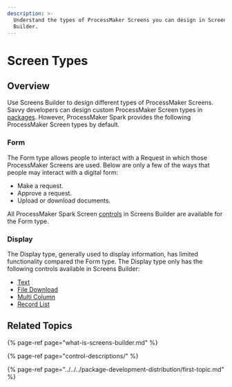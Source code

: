 ```yaml
---
description: >-
  Understand the types of ProcessMaker Screens you can design in Screens
  Builder.
---
```


# Screen Types

## Overview

Use Screens Builder to design different types of ProcessMaker Screens. Savvy developers can design custom ProcessMaker Screen types in [packages](../../../package-development-distribution/first-topic.md). However, ProcessMaker Spark provides the following ProcessMaker Screen types by default.

### Form

The Form type allows people to interact with a Request in which those ProcessMaker Screens are used. Below are only a few of the ways that people may interact with a digital form:

* Make a request.
* Approve a request.
* Upload or download documents.

All ProcessMaker Spark Screen [controls](control-descriptions/) in Screens Builder are available for the Form type.

### Display

The Display type, generally used to display information, has limited functionality compared the Form type. The Display type only has the following controls available in Screens Builder:

* [Text](control-descriptions/textarea-control-settings.md)
* [File Download](control-descriptions/file-download-control-settings.md)
* [Multi Column](control-descriptions/multi-column-button-control-settings.md)
* [Record List](control-descriptions/record-list-control-settings.md)

## Related Topics

{% page-ref page="what-is-screens-builder.md" %}

{% page-ref page="control-descriptions/" %}

{% page-ref page="../../../package-development-distribution/first-topic.md" %}

